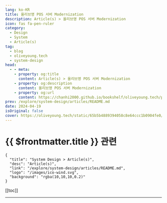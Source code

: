 ```yaml
---
lang: ko-KR
title: 올리브영 POS 서버 Modernization
description: Article(s) > 올리브영 POS 서버 Modernization
icon: fas fa-pen-ruler
category: 
  - Design
  - System 
  - Article(s)
tag: 
  - blog
  - oliveyoung.tech
  - system-design
head:
  - - meta:
    - property: og:title
      content: Article(s) > 올리브영 POS 서버 Modernization
    - property: og:description
      content: 올리브영 POS 서버 Modernization
    - property: og:url
      content: https://chanhi2000.github.io/bookshelf/oliveyoung.tech/pos-modernization.html
prev: /explore/system-design/articles/README.md
date: 2024-04-19
isOriginal: false
cover: https://oliveyoung.tech/static/65b5b4889394058c8e64ccc1b0904fe0/2b8b0/banner.webp
---
```


# {{ $frontmatter.title }} 관련

```component VPCard
{
  "title": "System Design > Article(s)",
  "desc": "Article(s)",
  "link": "/explore/system-design/articles/README.md",
  "logo": "/images/ico-wind.svg",
  "background": "rgba(10,10,10,0.2)"
}
```

[[toc]]

---

<SiteInfo
  name="올리브영 POS 서버 Modernization | 올리브영 테크블로그"
  desc="Legacy Wars"
  url="https://oliveyoung.tech/blog/2024-04-19/pos-modernization/"
  logo="https://oliveyoung.tech/favicon-32x32.png?v=a4b11f19c0d38aff2ebd465d8801cd2d"
  preview="https://oliveyoung.tech/static/65b5b4889394058c8e64ccc1b0904fe0/2b8b0/banner.webp"/>

<!-- TODO: 작성 -->

